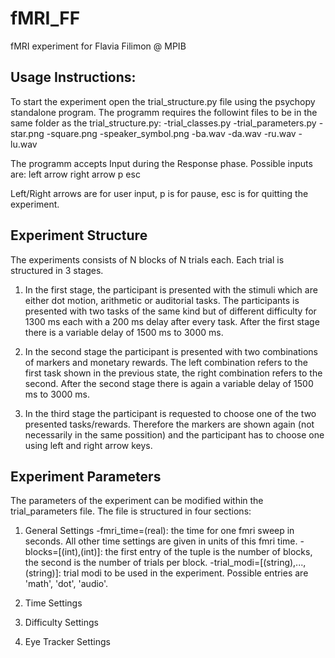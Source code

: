fMRI_FF
=======

fMRI experiment for Flavia Filimon @ MPIB

Usage Instructions:
-------------------------------------------------

To start the experiment open the trial_structure.py file using the psychopy standalone program.
The programm requires the followint files to be in the same folder as the trial_structure.py:
-trial_classes.py
-trial_parameters.py
-star.png
-square.png
-speaker_symbol.png
-ba.wav
-da.wav
-ru.wav
-lu.wav

The programm accepts Input during the Response phase.
Possible inputs are:
left arrow
right arrow
p
esc

Left/Right arrows are for user input, p is for pause, esc is for quitting the experiment.

Experiment Structure
-------------------------------------------------
The experiments consists of N blocks of N trials each.
Each trial is structured in 3 stages.
1) In the first stage, the participant is presented with the stimuli which are either dot motion, arithmetic or auditorial tasks.
The participants is presented with two tasks of the same kind but of different difficulty for 1300 ms each with a 200 ms delay after every task.
After the first stage there is a variable delay of 1500 ms to 3000 ms.

2) In the second stage the participant is presented with two combinations of markers and monetary rewards. The left combination refers to the first task shown in the previous state, the right combination refers to the second.
After the second stage there is again a variable delay of 1500 ms to 3000 ms.

3) In the third stage the participant is requested to choose one of the two presented tasks/rewards. Therefore the markers are shown again (not necessarily in the same possition) and the participant has to choose one using left and right arrow keys.

Experiment Parameters
-------------------------------------------------

The parameters of the experiment can be modified within the trial_parameters file.
The file is structured in four sections:

1) General Settings
-fmri_time=(real): the time for one fmri sweep in seconds. All other time settings are given in units of this fmri time.
-blocks=[(int),(int)]: the first entry of the tuple is the number of blocks, the second is the number of trials per block.
-trial_modi=[(string),...,(string)]: trial modi to be used in the experiment. Possible entries are 'math', 'dot', 'audio'.

2) Time Settings

3) Difficulty Settings

4) Eye Tracker Settings
